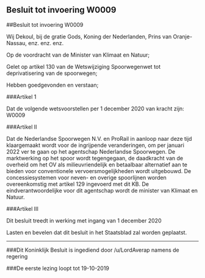 ## Besluit tot invoering W0009 
 
##Besluit tot invoering W0009

Wij Dekoul, bij de gratie Gods, Koning der Nederlanden, Prins van Oranje-Nassau, enz. enz. enz.

Op de voordracht van de Minister van Klimaat en Natuur;

Gelet op artikel 130 van de Wetswijziging Spoorwegenwet tot deprivatisering van de spoorwegen;

Hebben goedgevonden en verstaan;

###Artikel 1

Dat de volgende wetsvoorstellen per 1 december 2020 van kracht zijn: W0009

###Artikel II

Dat de Nederlandse Spoorwegen N.V. en ProRail in aanloop naar deze tijd klaargemaakt wordt voor de ingrijpende veranderingen, om per januari 2022 ver te gaan op het agentschap Nederlandse Spoorwegen. De marktwerking op het spoor wordt tegengegaan, de daadkracht van de overheid om het OV als milieuvriendelijk en betaalbaar alternatief aan te bieden voor conventionele vervoersmogelijkheden wordt uitgebouwd. De concessiesystemen voor neven- en overige spoorlijnen worden overeenkomstig met artikel 129 ingevoerd met dit KB. De eindverantwoordelijke voor dit agentschap wordt de minister van Klimaat en Natuur.

###Artikel III

Dit besluit treedt in werking met ingang van 1 december 2020

Lasten en bevelen dat dit besluit in het Staatsblad zal worden geplaatst.

---

###Dit Koninklijk Besluit is ingediend door /u/LordAverap namens de regering

###De eerste lezing loopt tot 19-10-2019